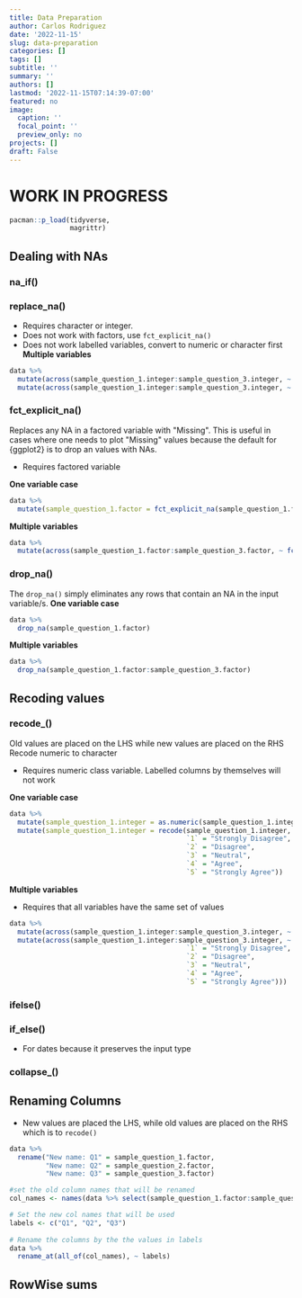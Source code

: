 ```yaml
---
title: Data Preparation
author: Carlos Rodriguez
date: '2022-11-15'
slug: data-preparation
categories: []
tags: []
subtitle: ''
summary: ''
authors: []
lastmod: '2022-11-15T07:14:39-07:00'
featured: no
image:
  caption: ''
  focal_point: ''
  preview_only: no
projects: []
draft: False
---
```


# WORK IN PROGRESS

```r
pacman::p_load(tidyverse,
               magrittr)
```



## Dealing with NAs


### na_if()

### replace_na()
- Requires character or integer. 
- Does not work with factors, use `fct_explicit_na()` 
- Does not work labelled variables, convert to numeric or character first
**Multiple variables**

```r
data %>%
  mutate(across(sample_question_1.integer:sample_question_3.integer, ~ as.numeric(., 0))) %>% #convert to numeric or character if variables are labelled
  mutate(across(sample_question_1.integer:sample_question_3.integer, ~ replace_na(., 0)))
```


### fct_explicit_na()
Replaces any NA in a factored variable with "Missing". This is useful in cases where one needs to plot "Missing" values because the default for {ggplot2} is to drop an values with NAs.

- Requires factored variable

**One variable case**

```r
data %>% 
  mutate(sample_question_1.factor = fct_explicit_na(sample_question_1.factor))
```

**Multiple variables**

```r
data %>% 
  mutate(across(sample_question_1.factor:sample_question_3.factor, ~ fct_explicit_na(., "Missing")))
```

### drop_na()
The `drop_na()` simply eliminates any rows that contain an NA in the input variable/s.
**One variable case**

```r
data %>%
  drop_na(sample_question_1.factor)
```

**Multiple variables**

```r
data %>%
  drop_na(sample_question_1.factor:sample_question_3.factor)
```


## Recoding values
### recode_()
Old values are placed on the LHS while new values are placed on the RHS
Recode numeric to character
- Requires numeric class variable. Labelled columns by themselves will not work

**One variable case**

```r
data %>%
  mutate(sample_question_1.integer = as.numeric(sample_question_1.integer)) %>% #convert to numeric or character if variables are labelled
  mutate(sample_question_1.integer = recode(sample_question_1.integer,
                                            `1` = "Strongly Disagree", 
                                            `2` = "Disagree",
                                            `3` = "Neutral",
                                            `4` = "Agree",
                                            `5` = "Strongly Agree"))            
```


**Multiple variables**
- Requires that all variables have the same set of values

```r
data %>%
  mutate(across(sample_question_1.integer:sample_question_3.integer, ~ as.numeric(.))) %>%
  mutate(across(sample_question_1.integer:sample_question_3.integer, ~ recode(.,
                                            `1` = "Strongly Disagree", 
                                            `2` = "Disagree",
                                            `3` = "Neutral",
                                            `4` = "Agree",
                                            `5` = "Strongly Agree")))
```


### ifelse()
### if_else()
- For dates because it preserves the input type

### collapse_()

## Renaming Columns
- New values are placed the LHS, while old values are placed on the RHS which is to `recode()`

```r
data %>%
  rename("New name: Q1" = sample_question_1.factor,
         "New name: Q2" = sample_question_2.factor,
         "New name: Q3" = sample_question_3.factor)
```


```r
#set the old column names that will be renamed
col_names <- names(data %>% select(sample_question_1.factor:sample_question_3.factor))

# Set the new col names that will be used
labels <- c("Q1", "Q2", "Q3")
  
# Rename the columns by the the values in labels
data %>%
  rename_at(all_of(col_names), ~ labels)
```


## RowWise sums
